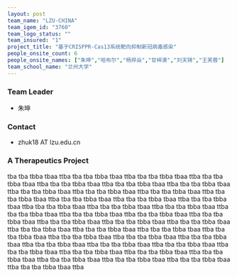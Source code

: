 ```yaml
---
layout: post
team_name: "LZU-CHINA"
team_igem_id: "3760"
team_logo_status: ""
team_insured: "1"
project_title: "基于CRISPPR-Cas13系统靶向抑制新冠病毒感染"
people_onsite_count: 6
people_onsite_names: ["朱坤","哈布尔","杨焠焱","甘梓澳","刘天锦","王芙蓉"]
team_school_name: "兰州大学"
---
```



### Team Leader
* 朱坤

### Contact
* zhuk18 AT lzu.edu.cn

### A Therapeutics Project

tba tba tbba tbaa ttba tba tba tbba tbaa ttba tba tba tbba tbaa ttba tba tba tbba tbaa ttba tba tba tbba tbaa ttba tba tba tbba tbaa ttba tba tba tbba tbaa ttba tba tba tbba tbaa ttba tba tba tbba tbaa ttba tba tba tbba tbaa ttba tba tba tbba tbaa ttba tba tba tbba tbaa ttba tba tba tbba tbaa ttba tba tba tbba tbaa ttba tba tba tbba tbaa ttba tba tba tbba tbaa ttba tba tba tbba tbaa ttba tba tba tbba tbaa ttba tba tba tbba tbaa ttba tba tba tbba tbaa ttba tba tba tbba tbaa ttba tba tba tbba tbaa ttba tba tba tbba tbaa ttba tba tba tbba tbaa ttba tba tba tbba tbaa ttba tba tba tbba tbaa ttba tba tba tbba tbaa ttba tba tba tbba tbaa ttba tba tba tbba tbaa ttba tba tba tbba tbaa ttba tba tba tbba tbaa ttba tba tba tbba tbaa ttba tba tba tbba tbaa ttba tba tba tbba tbaa ttba tba tba tbba tbaa ttba tba tba tbba tbaa ttba tba tba tbba tbaa ttba tba tba tbba tbaa ttba tba tba tbba tbaa ttba tba tba tbba tbaa ttba tba tba tbba tbaa ttba tba tba tbba tbaa ttba 
